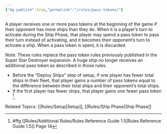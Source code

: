 ```yaml
---
{"dg-publish":true,"permalink":"/rules/pass-tokens/"}
---
```


A player receives one or more pass tokens at the beginning of the game if their opponent has more ships than they do. When it is a player’s turn to activate during the Ship Phase, that player may spend a pass token to pass their turn instead of activating, and it becomes their opponent’s
turn to activate a ship. When a pass token is spent, it is discarded.

Note: These rules replace the pass token rules previously published in the Super Star Destroyer expansion. A huge ship no longer receives an additional pass token as described in those rules.

- Before the “Deploy Ships” step of setup, if one player has fewer total ships in their fleet, that player gains a number of pass tokens equal to the difference between their total ships and their opponent’s total ships.
- If the first player has fewer ships, that player gains one fewer pass token [^1].

Related Topics: [[Rules/Setup\|Setup]], [[Rules/Ship Phase\|Ship Phase]]

[^1]: #ffg [[Rules/Additional Rules/Rules Reference Guide 1.5\|Rules Reference Guide 1.5]] Page 14